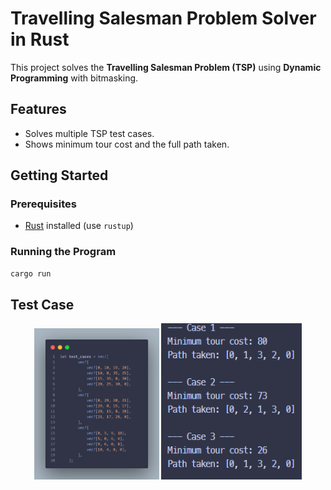 # Travelling Salesman Problem Solver in Rust

This project solves the **Travelling Salesman Problem (TSP)** using **Dynamic Programming** with bitmasking.

## Features

- Solves multiple TSP test cases.
- Shows minimum tour cost and the full path taken.

## Getting Started

### Prerequisites

- [Rust](https://www.rust-lang.org/tools/install) installed (use `rustup`)

### Running the Program

```bash
cargo run
```

## Test Case
<p align="center">
  <img src="test/vector.png" width="200" alt="Vector Test Case"/>
  <img src="test/result.png" width="225" alt="Result Image"/>
</p>
